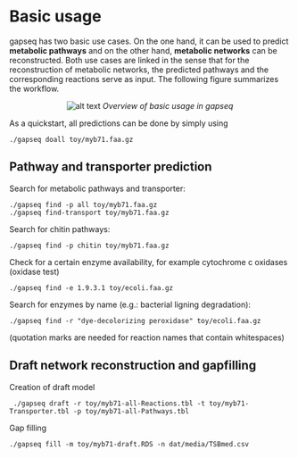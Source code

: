 # Basic usage

gapseq has two basic use cases. On the one hand, it can be used to predict **metabolic pathways** and on the other hand, **metabolic networks** can be reconstructed.
Both use cases are linked in the sense that for the reconstruction of metabolic networks, the predicted pathways and the corresponding reactions serve as input.
The following figure summarizes the workflow.


<p align="center">
<img src="https://github.com/jotech/gapseq/raw/master/docs/gfx/flowchart.png" alt="alt text" title="Title"/>
<i>Overview of basic usage in gapseq</i>
</p>

As a quickstart, all predictions can be done by simply using
```
./gapseq doall toy/myb71.faa.gz
```
## Pathway and transporter prediction
Search for metabolic pathways and transporter:
```
./gapseq find -p all toy/myb71.faa.gz
./gapseq find-transport toy/myb71.faa.gz
```

Search for chitin pathways:
```
./gapseq find -p chitin toy/myb71.faa.gz
```

Check for a certain enzyme availability, for example cytochrome c oxidases (oxidase test)
```
./gapseq find -e 1.9.3.1 toy/ecoli.faa.gz
```
Search for enzymes by name (e.g.: bacterial ligning degradation):
```
./gapseq find -r "dye-decolorizing peroxidase" toy/ecoli.faa.gz
```
(quotation marks are needed for reaction names that contain whitespaces)

## Draft network reconstruction and gapfilling
Creation of draft model
```
 ./gapseq draft -r toy/myb71-all-Reactions.tbl -t toy/myb71-Transporter.tbl -p toy/myb71-all-Pathways.tbl
```
Gap filling
```
./gapseq fill -m toy/myb71-draft.RDS -n dat/media/TSBmed.csv
```
